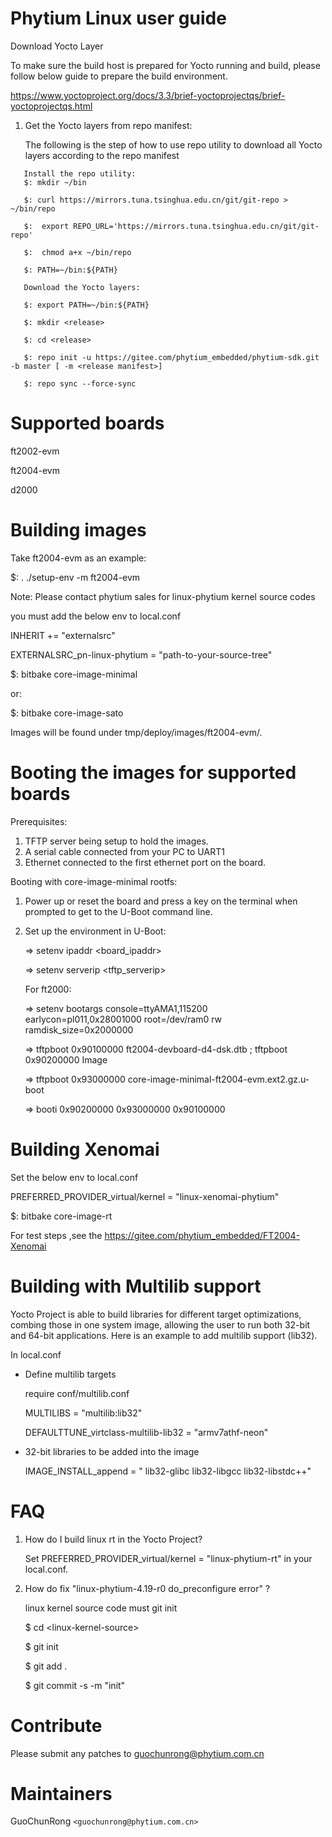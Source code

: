 # Phytium Linux user guide

Download Yocto Layer

To make sure the build host is prepared for Yocto running and build, please follow below guide to prepare the build environment. 

https://www.yoctoproject.org/docs/3.3/brief-yoctoprojectqs/brief-yoctoprojectqs.html

1. Get the Yocto layers from repo manifest:

   The following is the step of how to use repo utility to download all Yocto layers according to the repo manifest
```
   Install the repo utility:
   $: mkdir ~/bin

   $: curl https://mirrors.tuna.tsinghua.edu.cn/git/git-repo > ~/bin/repo

   $:  export REPO_URL='https://mirrors.tuna.tsinghua.edu.cn/git/git-repo'

   $:  chmod a+x ~/bin/repo

   $: PATH=~/bin:${PATH}

   Download the Yocto layers:

   $: export PATH=~/bin:${PATH}

   $: mkdir <release>

   $: cd <release>

   $: repo init -u https://gitee.com/phytium_embedded/phytium-sdk.git -b master [ -m <release manifest>]

   $: repo sync --force-sync
```

# Supported boards

 ft2002-evm

 ft2004-evm

 d2000

# Building images

 Take ft2004-evm as an example:

 $: . ./setup-env -m ft2004-evm

 Note: Please contact phytium sales for linux-phytium kernel source codes

 you must add the below env to local.conf

 INHERIT += "externalsrc"

 EXTERNALSRC_pn-linux-phytium = "path-to-your-source-tree"

 $: bitbake core-image-minimal

 or:

 $: bitbake core-image-sato

 Images will be found under tmp/deploy/images/ft2004-evm/.


# Booting the images for supported boards

 Prerequisites:
 1. TFTP server being setup to hold the images.
 2. A serial cable connected from your PC to UART1
 3. Ethernet connected to the first ethernet port on the board.

 Booting with core-image-minimal rootfs:

  1. Power up or reset the board and press a key on the terminal when prompted
     to get to the U-Boot command line.

  2. Set up the environment in U-Boot:

     => setenv ipaddr \<board_ipaddr\>

     => setenv serverip <tftp_serverip>

     For ft2000:

     => setenv bootargs console=ttyAMA1,115200 earlycon=pl011,0x28001000 root=/dev/ram0 rw  ramdisk_size=0x2000000

     => tftpboot 0x90100000 ft2004-devboard-d4-dsk.dtb ; tftpboot 0x90200000 Image

     => tftpboot 0x93000000 core-image-minimal-ft2004-evm.ext2.gz.u-boot

     => booti 0x90200000 0x93000000 0x90100000

# Building  Xenomai
  
   Set the below env to local.conf

   PREFERRED_PROVIDER_virtual/kernel = "linux-xenomai-phytium"

   $: bitbake core-image-rt
    
   For test steps ,see the https://gitee.com/phytium_embedded/FT2004-Xenomai

# Building with Multilib support

  Yocto Project is able to build libraries for different target optimizations, combing those in one system image,
  allowing the user to run both 32-bit and 64-bit applications.
  Here is an example to add multilib support (lib32).

  In local.conf
  - Define multilib targets
  
    require conf/multilib.conf

    MULTILIBS = "multilib:lib32"

    DEFAULTTUNE_virtclass-multilib-lib32 = "armv7athf-neon"
  
  - 32-bit libraries to be added into the image
  
    IMAGE_INSTALL_append = " lib32-glibc lib32-libgcc lib32-libstdc++"


# FAQ
 1. How do I build linux rt in the Yocto Project?

    Set PREFERRED_PROVIDER_virtual/kernel = "linux-phytium-rt" in your local.conf.

 2. How do fix "linux-phytium-4.19-r0 do_preconfigure error" ?

    linux kernel source code must git init

    $ cd  \<linux-kernel-source\>

    $ git init

    $ git add .

    $ git commit -s -m "init"


# Contribute
  Please submit any patches to guochunrong@phytium.com.cn

# Maintainers

  GuoChunRong `<guochunrong@phytium.com.cn>`
